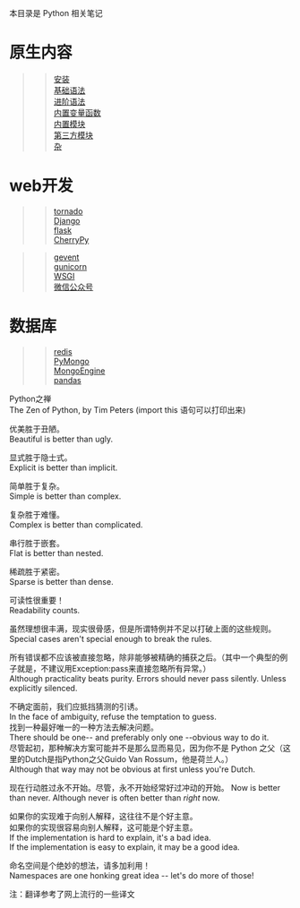 本目录是 Python 相关笔记

# 原生内容
>> [安装](./0.安装/)  
>> [基础语法](./1.基础语法/)  
>> [进阶语法](./2.进阶语法/)  
>> [内置变量函数](./3.内置变量函数/)  
>> [内置模块](./4.内置模块/)  
>> [第三方模块](./5.第三方模块/)  
>> [杂](./6.杂/)  

# web开发
>> [tornado](./tornado/)  
>> [Django](./Django/)  
>> [flask](./flask/)  
>> [CherryPy](./CherryPy/)  

>> [gevent](./gevent/)  
>> [gunicorn](./gunicorn/)  
>> [WSGI](./WSGI.md)  
>> [微信公众号](./微信公众号/)  

# 数据库
>> [redis](./5.第三方模块/redis.py)  
>> [PyMongo](./5.第三方模块/MongoDB-pymongo.py)  
>> [MongoEngine](./5.第三方模块/MongoDB-mongoengine.py)  
>> [pandas](./5.第三方模块/pandas.py)  



Python之禅  
The Zen of Python, by Tim Peters
(import this 语句可以打印出来)

优美胜于丑陋。  
Beautiful is better than ugly.  

显式胜于隐士式。  
Explicit is better than implicit.  

简单胜于复杂。  
Simple is better than complex.  

复杂胜于难懂。  
Complex is better than complicated.

串行胜于嵌套。  
Flat is better than nested.  

稀疏胜于紧密。  
Sparse is better than dense.

可读性很重要！  
Readability counts.

虽然理想很丰满，现实很骨感，但是所谓特例并不足以打破上面的这些规则。   
Special cases aren't special enough to break the rules.

所有错误都不应该被直接忽略，除非能够被精确的捕获之后。（其中一个典型的例子就是，不建议用Exception:pass来直接忽略所有异常。）  
Although practicality beats purity.
Errors should never pass silently.
Unless explicitly silenced.

不确定面前，我们应抵挡猜测的引诱。  
In the face of ambiguity, refuse the temptation to guess.  
找到一种最好唯一的一种方法去解决问题。  
There should be one-- and preferably only one --obvious way to do it.  
尽管起初，那种解决方案可能并不是那么显而易见，因为你不是 Python 之父（这里的Dutch是指Python之父Guido Van Rossum，他是荷兰人。）  
Although that way may not be obvious at first unless you're Dutch.  

现在行动胜过永不开始。尽管，永不开始经常好过冲动的开始。
Now is better than never.
Although never is often better than *right* now.

如果你的实现难于向别人解释，这往往不是个好主意。  
如果你的实现很容易向别人解释，这可能是个好主意。  
If the implementation is hard to explain, it's a bad idea.  
If the implementation is easy to explain, it may be a good idea.  

命名空间是个绝妙的想法，请多加利用！  
Namespaces are one honking great idea -- let's do more of those!  

注：翻译参考了网上流行的一些译文

